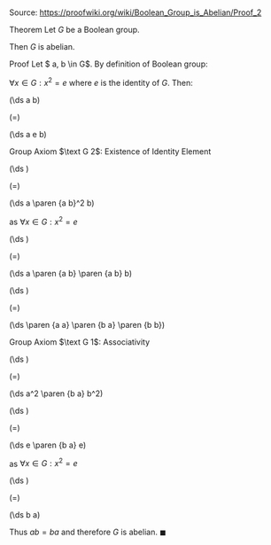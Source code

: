 # 

Source: https://proofwiki.org/wiki/Boolean_Group_is_Abelian/Proof_2

Theorem
Let $G$ be a Boolean group.

Then $G$ is abelian.


Proof
Let $ a, b \in G$.
By definition of Boolean group:

$\forall x \in G: x^2 = e$
where $e$ is the identity of $G$.
Then:














\(\ds a b\)

\(=\)







\(\ds a e b\)





Group Axiom $\text G 2$: Existence of Identity Element














\(\ds \)

\(=\)







\(\ds a \paren {a b}^2 b\)





as $\forall x \in G: x^2 = e$














\(\ds \)

\(=\)







\(\ds a \paren {a b} \paren {a b} b\)




















\(\ds \)

\(=\)







\(\ds \paren {a a} \paren {b a} \paren {b b}\)





Group Axiom $\text G 1$: Associativity














\(\ds \)

\(=\)







\(\ds a^2 \paren {b a} b^2\)




















\(\ds \)

\(=\)







\(\ds e \paren {b a} e\)





as $\forall x \in G: x^2 = e$














\(\ds \)

\(=\)







\(\ds b a\)









Thus $a b = b a$ and therefore $G$ is abelian. 
$\blacksquare$





